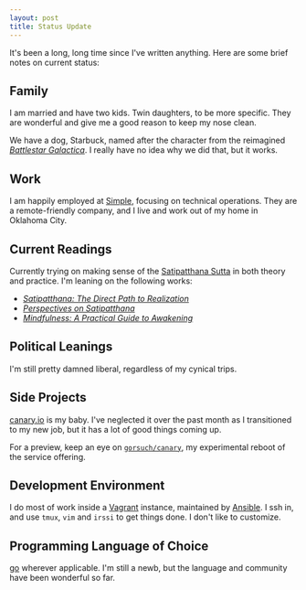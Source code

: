 ```yaml
---
layout: post
title: Status Update
---
```


It's been a long, long time since I've written anything.  Here are some brief notes on current status:

## Family

I am married and have two kids.  Twin daughters, to be more specific.  They are wonderful and give me a good reason to keep my nose clean.

We have a dog, Starbuck, named after the character from the reimagined [_Battlestar Galactica_](http://en.wikipedia.org/wiki/Battlestar_Galactica).  I really have no idea why we did that, but it works.

## Work

I am happily employed at [Simple](https://www.simple.com/), focusing on technical operations.  They are a remote-friendly company, and I live and work out of my home in Oklahoma City.

## Current Readings

Currently trying on making sense of the [Satipatthana Sutta](http://en.wikipedia.org/wiki/Satipatthana_Sutta) in both theory and practice.  I'm leaning on the following works:

* [_Satipatthana: The Direct Path to Realization_](http://www.amazon.com/Satipatthana-The-Direct-Path-Realization/dp/1899579540)
* [_Perspectives on Satipatthana_](http://www.amazon.com/Perspectives-Satipatthana-Bhikkhu-Analayo/dp/190931403X/)
* [_Mindfulness: A Practical Guide to Awakening_](http://www.amazon.com/Mindfulness-A-Practical-Guide-Awakening/dp/162203063X/)

## Political Leanings

I'm still pretty damned liberal, regardless of my cynical trips.

## Side Projects

[canary.io](http://www.canary.io/) is my baby.  I've neglected it over the past month as I transitioned to my new job, but it has a lot of good things coming up.

For a preview, keep an eye on [`gorsuch/canary`](https://github.com/gorsuch/canary), my experimental reboot of the service offering.

## Development Environment

I do most of work inside a [Vagrant](http://www.vagrantup.com/) instance, maintained by [Ansible](http://www.ansible.com/home).  I ssh in, and use `tmux`, `vim` and `irssi` to get things done.  I don't like to customize.

## Programming Language of Choice

[go](http://golang.org/) wherever applicable.  I'm still a newb, but the language and community have been wonderful so far.
